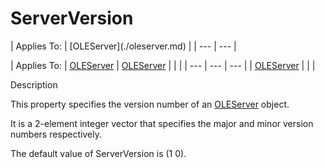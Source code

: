 




<h1 class="heading"><span class="name">ServerVersion</span></h1>
| Applies To: | [OLEServer](./oleserver.md) |
| --- | ---  |

| Applies To: | [OLEServer](./oleserver.md) | [OLEServer](./oleserver.md) |  |  |
| --- | --- | ---  |
| [OLEServer](./oleserver.md) |  |  |


Description


This property specifies the version number of an [OLEServer](./oleserver.md) object.


It is a 2-element integer vector that specifies the major and minor version numbers respectively.


The default value of ServerVersion is (1 0).



